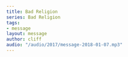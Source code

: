 ```yaml
---
title: Bad Religion
series: Bad Religion
tags:
- message
layout: message
author: cliff
audio: "/audio/2017/message-2018-01-07.mp3"
---
```

